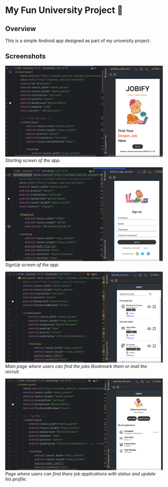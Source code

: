 # My Fun University Project 🎉

## Overview  
This is a simple Android app designed as part of my university project.

## Screenshots  
![Start_App](screenshorts/app1.png)  
_Starting screen of the app._ 

![SignUp](screenshorts/app2.png)  
_SignUp screen of the app._  

![Job Searching](screenshorts/app3.png)  
_Main page where users can find the jobs Bookmark them or mail the recruit._

![Profile](screenshorts/app4.png)  
_Page where users can find there job applications with status and update his profile._

